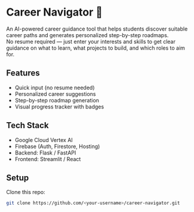 # Career Navigator 🚀
An AI-powered career guidance tool that helps students discover suitable career paths and generates personalized step-by-step roadmaps.  
No resume required — just enter your interests and skills to get clear guidance on what to learn, what projects to build, and which roles to aim for.  

## Features
- Quick input (no resume needed)  
- Personalized career suggestions  
- Step-by-step roadmap generation  
- Visual progress tracker with badges  

## Tech Stack
- Google Cloud Vertex AI  
- Firebase (Auth, Firestore, Hosting)  
- Backend: Flask / FastAPI  
- Frontend: Streamlit / React  

## Setup
Clone this repo:
```bash
git clone https://github.com/<your-username>/career-navigator.git

